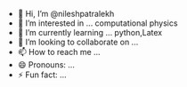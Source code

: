 - 👋 Hi, I’m @nileshpatralekh
- 👀 I’m interested in ... computational physics
- 🌱 I’m currently learning ... python,Latex
- 💞️ I’m looking to collaborate on ...
- 📫 How to reach me ...
- 😄 Pronouns: ...
- ⚡ Fun fact: ...

<!---
nileshpatralekh/nileshpatralekh is a ✨ special ✨ repository because its `README.md` (this file) appears on your GitHub profile.
You can click the Preview link to take a look at your changes.
--->

